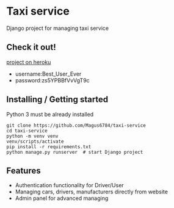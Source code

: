 # Taxi service 

Django project for managing taxi service

## Check it out!

[project on heroku](https://taxi-service-6784.herokuapp.com/)

* username:Best_User_Ever
* password:zs5YPBBfVvVgT9c

## Installing / Getting started

Python 3 must be already installed

```shell
git clone https://github.com/Magus6784/taxi-service
cd taxi-service
python -m venv venv
venv/scripts/activate
pip install -r requirements.txt
python manage.py runserver  # start Django project
```

## Features

* Authentication functionality for Driver/User
* Managing cars, drivers, manufacturers directly from website
* Admin panel for advanced managing
